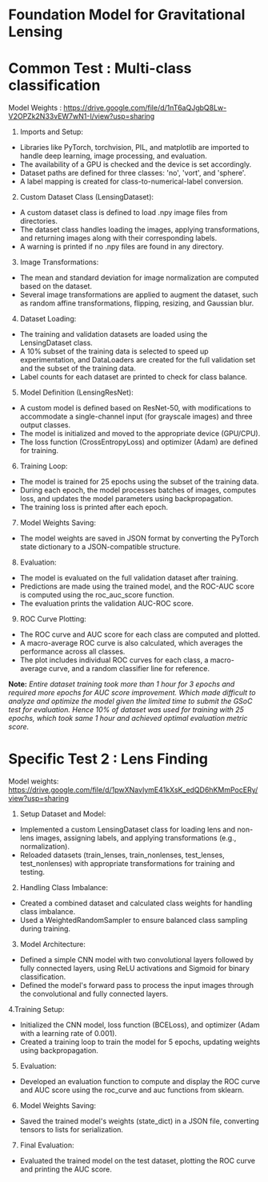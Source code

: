 # Foundation Model for Gravitational Lensing
# Common Test : Multi-class classification
Model Weights : https://drive.google.com/file/d/1nT6aQJgbQ8Lw-V2OPZk2N33vEW7wN1-I/view?usp=sharing
1. Imports and Setup:
- Libraries like PyTorch, torchvision, PIL, and matplotlib are imported to handle deep learning, image processing, and evaluation.
- The availability of a GPU is checked and the device is set accordingly.
- Dataset paths are defined for three classes: 'no', 'vort', and 'sphere'.
- A label mapping is created for class-to-numerical-label conversion.
2. Custom Dataset Class (LensingDataset):
- A custom dataset class is defined to load .npy image files from directories.
- The dataset class handles loading the images, applying transformations, and returning images along with their corresponding labels.
- A warning is printed if no .npy files are found in any directory.
3. Image Transformations:
- The mean and standard deviation for image normalization are computed based on the dataset.
- Several image transformations are applied to augment the dataset, such as random affine transformations, flipping, resizing, and Gaussian blur.
4. Dataset Loading:
- The training and validation datasets are loaded using the LensingDataset class.
- A 10% subset of the training data is selected to speed up experimentation, and DataLoaders are created for the full validation set and the subset of the training data.
- Label counts for each dataset are printed to check for class balance.
5. Model Definition (LensingResNet):
- A custom model is defined based on ResNet-50, with modifications to accommodate a single-channel input (for grayscale images) and three output classes.
- The model is initialized and moved to the appropriate device (GPU/CPU).
- The loss function (CrossEntropyLoss) and optimizer (Adam) are defined for training.
6. Training Loop:
- The model is trained for 25 epochs using the subset of the training data.
- During each epoch, the model processes batches of images, computes loss, and updates the model parameters using backpropagation.
- The training loss is printed after each epoch.
7. Model Weights Saving:
- The model weights are saved in JSON format by converting the PyTorch state dictionary to a JSON-compatible structure.
8. Evaluation:
- The model is evaluated on the full validation dataset after training.
- Predictions are made using the trained model, and the ROC-AUC score is computed using the roc_auc_score function.
- The evaluation prints the validation AUC-ROC score.
9. ROC Curve Plotting:
- The ROC curve and AUC score for each class are computed and plotted.
- A macro-average ROC curve is also calculated, which averages the performance across all classes.
- The plot includes individual ROC curves for each class, a macro-average curve, and a random classifier line for reference.

**Note:** *Entire dataset training took more than 1 hour for 3 epochs and required more epochs for AUC score improvement. Which made difficult to analyze and optimize the model given the limited time to submit the GSoC test for evaluation. Hence 10% of dataset was used for training with 25 epochs, which took same 1 hour and achieved optimal evaluation metric score.*

# Specific Test 2 : Lens Finding
Model weights: https://drive.google.com/file/d/1pwXNavIymE41kXsK_edQD6hKMmPocERy/view?usp=sharing
1. Setup Dataset and Model:
- Implemented a custom LensingDataset class for loading lens and non-lens images, assigning labels, and applying transformations (e.g., normalization).
- Reloaded datasets (train_lenses, train_nonlenses, test_lenses, test_nonlenses) with appropriate transformations for training and testing.

2. Handling Class Imbalance:
- Created a combined dataset and calculated class weights for handling class imbalance.
- Used a WeightedRandomSampler to ensure balanced class sampling during training.

3. Model Architecture:
- Defined a simple CNN model with two convolutional layers followed by fully connected layers, using ReLU activations and Sigmoid for binary classification.
- Defined the model's forward pass to process the input images through the convolutional and fully connected layers.

4.Training Setup:
- Initialized the CNN model, loss function (BCELoss), and optimizer (Adam with a learning rate of 0.001).
- Created a training loop to train the model for 5 epochs, updating weights using backpropagation.

5. Evaluation:
- Developed an evaluation function to compute and display the ROC curve and AUC score using the roc_curve and auc functions from sklearn.
  
6. Model Weights Saving:

- Saved the trained model's weights (state_dict) in a JSON file, converting tensors to lists for serialization.
7. Final Evaluation:

- Evaluated the trained model on the test dataset, plotting the ROC curve and printing the AUC score.
